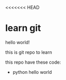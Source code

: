 <<<<<<< HEAD
# learn git

hello world!

this is git repo to learn

this repo have these code:
- python hello world
